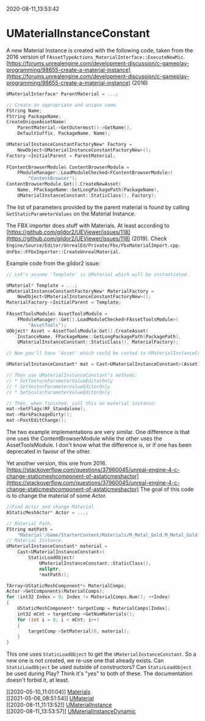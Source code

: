 2020-08-11_13:53:42

# UMaterialInstanceConstant

A new Material Instance is created with the following code, taken from the 2016 version of `FAssetTypeActions_MaterialInterface::ExecuteNewMic`.
[https://forums.unrealengine.com/development-discussion/c-gameplay-programming/98655-create-a-material-instance](https://forums.unrealengine.com/development-discussion/c-gameplay-programming/98655-create-a-material-instance) (2016)

```c++
UMaterialInterface* ParentMaterial = ...;

// Create an appropriate and unique name.
FString Name;
FString PackageName;
CreateUniqueAssetName(
    ParentMaterial->GetOutermost()->GetName(),
    DefaultSuffix, PackageName, Name);

UMaterialInstanceConstantFactoryNew* Factory =
    NewObject<UMaterialInstanceConstantFactoryNew>();
Factory->InitialParent = ParentMaterial;
    
FContentBrowserModule& ContentBrowserModule =
    FModuleManager::LoadModuleChecked<FContentBrowserModule>(
        "ContentBrowser");
ContentBrowserModule.Get().CreateNewAsset(
    Name, FPackageName::GetLongPackagePath(PackageName),
    UMaterialInstanceConstant::StaticClass(), Factory);
```

The list of parameters provided by the parent material is found by calling `GetStaticParameterValues` on the Material Instance.

The FBX importer does stuff with Materials.
At least according to [https://github.com/gildor2/UEViewer/issues/118](https://github.com/gildor2/UEViewer/issues/118) (2019).
Check `Engine/Source/Editor/UnrealEd/Private/Fbx/FbxMaterialImport.cpp`.
`UnFbx::FFbxImporter::CreateUnrealMaterial`.

Example code from the gildor2 issue:
```c++
// Let's assume 'Template' is UMaterial which will be instantiated.

UMaterial* Template = ...;
UMaterialInstanceConstantFactoryNew* MaterialFactory =
    NewObject<UMaterialInstanceConstantFactoryNew>();
MaterialFactory->InitialParent = Template;
    
FAssetToolsModule& AssetToolsModule =
    FModuleManager::Get().LoadModuleChecked<FAssetToolsModule>(
        "AssetTools");
UObject* Asset = AssetToolsModule.Get().CreateAsset(
    InstanceName, FPackageName::GetLongPackagePath(PackagePath),
    UMaterialInstanceConstant::StaticClass(), MaterialFactory);

// Now you'll have 'Asset' which could be casted to UMaterialInstanceConstant.

UMaterialInstanceConstant* mat = Cast<UMaterialInstanceConstant>(Asset);

// Then use UMaterialInstanceConstant's methods:
// * SetTextureParameterValueEditorOnly
// * SetVectorParameterValueEditorOnly
// * SetScalarParameterValueEditorOnly

// Then, when finished, call this on material instance:
mat->SetFlags(RF_Standalone);
mat->MarkPackageDirty();
mat->PostEditChange();
```

The two example implementations are very similar.
One difference is that one uses the ContentBrowserModule while the other uses the AssetToolsModule.
I don't know what the difference is, or if one has been deprecated in favour of the other.


Yet another version, this one from 2016.
[https://stackoverflow.com/questions/37960045/unreal-engine-4-c-change-staticmeshcomponent-of-astaticmeshactor](https://stackoverflow.com/questions/37960045/unreal-engine-4-c-change-staticmeshcomponent-of-astaticmeshactor)
The goal of this code is to change the material of some Actor.

```c++
//Find Actor and change Material
AStaticMeshActor* Actor = ...;

// Material Path.
FString matPath = 
    "Material'/Game/StarterContent/Materials/M_Metal_Gold.M_Metal_Gold'";
// Material Instance.
UMaterialInstanceConstant* material = 
    Cast<UMaterialInstanceConstant>(
        StaticLoadObject(
            UMaterialInstanceConstant::StaticClass(),
            nullptr,
            *matPath));

TArray<UStaticMeshComponent*> MaterialComps;
Actor->GetComponents(MaterialComps);
for (int32 Index = 0; Index != MaterialComps.Num(); ++Index)
{
    UStaticMeshComponent* targetComp = MaterialComps[Index];
    int32 mCnt = targetComp->GetNumMaterials();
    for (int i = 0; i < mCnt; i++)
    {
        targetComp->SetMaterial(0, material);
    }
}
```

This one uses `StaticLoadObject` to get the `UMaterialInstanceConstant`.
So a new one is not created, we re-use one that already exists.
Can `StaticLoadObject` be used outside of constructors?
Can `StaticLoadObject` be used during Play?
Think it's "yes" to both of these. The documentation doesn't forbid it, at least.


[[2020-05-10_11:01:04]] [Materials](./Materials.md)  
[[2021-05-06_08:51:54]] [UMaterial](./UMaterial.md)  
[[2020-08-11_11:13:52]] [UMaterialInstance](./UMaterialInstance.md)  
[[2020-08-11_13:53:57]] [UMaterialInstanceDynamic](./UMaterialInstanceDynamic.md)  
